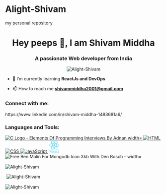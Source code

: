
<!--
**Alight-Shivam/Alight-Shivam** is a ✨ _special_ ✨ repository because its `README.md` (this file) appears on your GitHub profile.

Here are some ideas to get you started:

- 🔭 I’m currently working on ...
- 🌱 I’m currently learning ...
- 👯 I’m looking to collaborate on ...
- 🤔 I’m looking for help with ...
- 💬 Ask me about ...
- 📫 How to reach me: ...
- 😄 Pronouns: ...
- ⚡ Fun fact: ...
-->


# Alight-Shivam
my personal repository
<h1 align="center">Hey peeps 👋, I am Shivam Middha</h1>
<h3 align="center">A passionate Web developer from India</h3>

<p align="center"> <img src="https://komarev.com/ghpvc/?username=Alight-Shivam&label=Profile%20views&color=0e75b6&style=flat" alt="Alight-Shivam" /> </p>

- 🌱 I’m currently learning **ReactJs and DevOps**

- 📫 How to reach me **shivammiddha2001@gmail.com**

<h3 align="left">Connect with me:</h3>
<p align="left"> https://www.linkedin.com/in/shivam-middha-1483681a6/

</p>

<h3 align="left">Languages and Tools:</h3>
<p align="left">  <a href="https://www.tutorialspoint.com/java/index.htm" target="_blank" rel="noreferrer"><img src="https://www.clipartmax.com/png/middle/228-2281080_c-logo-elements-of-programming-interviews-by-adnan-aziz.png" alt="C Logo - Elements Of Programming Interviews By Adnan width="40" height="40"/>  </a> <a href="https://www.w3schools.com/html/" target="_blank" rel="noreferrer"> <img src="https://icons.iconarchive.com/icons/graphics-vibe/developer/128/html-5-icon.png" alt="HTML" width="40" height="40"/> </a> <a href="https://www.w3schools.com/css/default.asp" target="_blank" rel="noreferrer"> <img src="https://icons.iconarchive.com/icons/graphics-vibe/developer/128/css-3-icon.png" alt="CSS" width="40" height="40"/> </a> <a href="https://developer.mozilla.org/en-US/docs/Web/JavaScript" target="_blank" rel="noreferrer"> <img src="https://www.freepnglogos.com/uploads/javascript/javascript-online-logo-for-website-0.png" alt="JavaScript" width="40" height="40"/> </a> <a href="https://reactjs.org/" target="_blank" rel="noreferrer"> <img src="https://raw.githubusercontent.com/devicons/devicon/master/icons/react/react-original-wordmark.svg" alt="react" width="40" height="40"/> </a> <img src="https://www.clipartmax.com/png/small/251-2512027_free-ben-malin-for-mongodb-icon-xkb-with-den-bosch-mongo-db.png" alt="Free Ben Malin For Mongodb Icon Xkb With Den Bosch - width="40" height="40"/> </a></p>

<p><img align="center" src="https://github-readme-stats.vercel.app/api/top-langs?username=Alight-Shivam&show_icons=true&locale=en&layout=compact" alt="Alight-Shivam" /></p>

<p>&nbsp;<img align="center" src="https://github-readme-stats.vercel.app/api?username=Alight-Shivam&show_icons=true&locale=en" alt="Alight-Shivam" /></p>

<p><img align="center" src="https://github-readme-streak-stats.herokuapp.com/?user=Alight-Shivam&" alt="Alight-Shivam" /></p>

